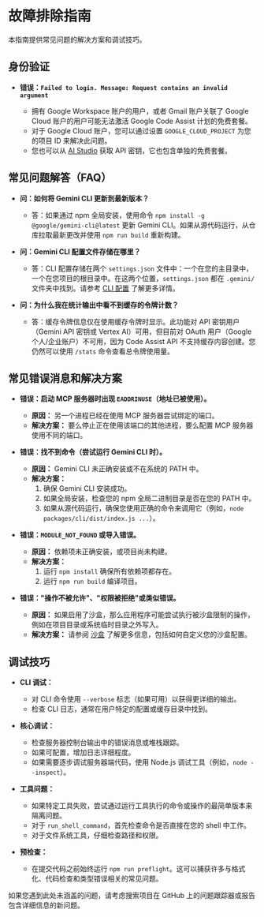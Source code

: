 # 故障排除指南

本指南提供常见问题的解决方案和调试技巧。

## 身份验证

- **错误：`Failed to login. Message: Request contains an invalid argument`**

  - 拥有 Google Workspace 账户的用户，或者 Gmail 账户关联了 Google Cloud 账户的用户可能无法激活 Google Code Assist 计划的免费套餐。
  - 对于 Google Cloud 账户，您可以通过设置 `GOOGLE_CLOUD_PROJECT` 为您的项目 ID 来解决此问题。
  - 您也可以从 [AI Studio](http://aistudio.google.com/app/apikey) 获取 API 密钥，它也包含单独的免费套餐。

## 常见问题解答（FAQ）

- **问：如何将 Gemini CLI 更新到最新版本？**

  - 答：如果通过 npm 全局安装，使用命令 `npm install -g @google/gemini-cli@latest` 更新 Gemini CLI。如果从源代码运行，从仓库拉取最新更改并使用 `npm run build` 重新构建。

- **问：Gemini CLI 配置文件存储在哪里？**

  - 答：CLI 配置存储在两个 `settings.json` 文件中：一个在您的主目录中，一个在您项目的根目录中。在这两个位置，`settings.json` 都在 `.gemini/` 文件夹中找到。请参考 [CLI 配置](./cli/configuration.md) 了解更多详情。

- **问：为什么我在统计输出中看不到缓存的令牌计数？**

  - 答：缓存令牌信息仅在使用缓存令牌时显示。此功能对 API 密钥用户（Gemini API 密钥或 Vertex AI）可用，但目前对 OAuth 用户（Google 个人/企业账户）不可用，因为 Code Assist API 不支持缓存内容创建。您仍然可以使用 `/stats` 命令查看总令牌使用量。

## 常见错误消息和解决方案

- **错误：启动 MCP 服务器时出现 `EADDRINUSE`（地址已被使用）。**

  - **原因：** 另一个进程已经在使用 MCP 服务器尝试绑定的端口。
  - **解决方案：**
    要么停止正在使用该端口的其他进程，要么配置 MCP 服务器使用不同的端口。

- **错误：找不到命令（尝试运行 Gemini CLI 时）。**

  - **原因：** Gemini CLI 未正确安装或不在系统的 PATH 中。
  - **解决方案：**
    1.  确保 Gemini CLI 安装成功。
    2.  如果全局安装，检查您的 npm 全局二进制目录是否在您的 PATH 中。
    3.  如果从源代码运行，确保您使用正确的命令来调用它（例如，`node packages/cli/dist/index.js ...`）。

- **错误：`MODULE_NOT_FOUND` 或导入错误。**

  - **原因：** 依赖项未正确安装，或项目尚未构建。
  - **解决方案：**
    1.  运行 `npm install` 确保所有依赖项都存在。
    2.  运行 `npm run build` 编译项目。

- **错误："操作不被允许"、"权限被拒绝"或类似错误。**

  - **原因：** 如果启用了沙盒，那么应用程序可能尝试执行被沙盒限制的操作，例如在项目目录或系统临时目录之外写入。
  - **解决方案：** 请参阅 [沙盒](./cli/configuration.md#sandboxing) 了解更多信息，包括如何自定义您的沙盒配置。

## 调试技巧

- **CLI 调试：**

  - 对 CLI 命令使用 `--verbose` 标志（如果可用）以获得更详细的输出。
  - 检查 CLI 日志，通常在用户特定的配置或缓存目录中找到。

- **核心调试：**

  - 检查服务器控制台输出中的错误消息或堆栈跟踪。
  - 如果可配置，增加日志详细程度。
  - 如果需要逐步调试服务器端代码，使用 Node.js 调试工具（例如，`node --inspect`）。

- **工具问题：**

  - 如果特定工具失败，尝试通过运行工具执行的命令或操作的最简单版本来隔离问题。
  - 对于 `run_shell_command`，首先检查命令是否直接在您的 shell 中工作。
  - 对于文件系统工具，仔细检查路径和权限。

- **预检查：**
  - 在提交代码之前始终运行 `npm run preflight`。这可以捕获许多与格式化、代码检查和类型错误相关的常见问题。

如果您遇到此处未涵盖的问题，请考虑搜索项目在 GitHub 上的问题跟踪器或报告包含详细信息的新问题。
